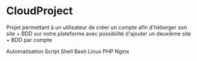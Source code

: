 # CloudProject

Projet permettant à un utilisateur de créer un compte afin d'héberger son site + BDD sur notre plateforme avec possibilité d'ajouter un deuxième site + BDD par compte 

Automatisation Script Shell Bash Linux PHP Nginx 
